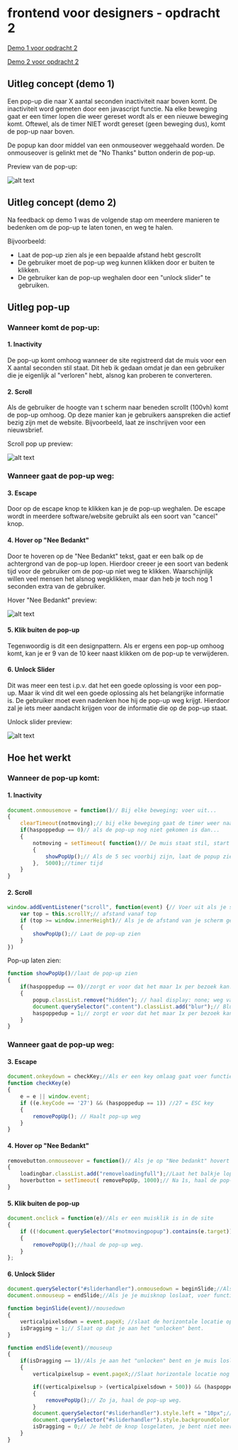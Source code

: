 # frontend voor designers - opdracht 2

[Demo 1 voor opdracht 2](https://ferryslot.github.io/frontendvoordesigners/opdracht2/v1/index.html)

[Demo 2 voor opdracht 2](https://ferryslot.github.io/frontendvoordesigners/opdracht2/v2/)

## Uitleg concept (demo 1)

Een pop-up die naar X aantal seconden inactiviteit naar boven komt.
De inactiviteit word gemeten door een javascript functie.
Na elke beweging gaat er een timer lopen die weer gereset wordt als er een nieuwe beweging komt.
Oftewel, als de timer NIET wordt gereset (geen beweging dus), komt de pop-up naar boven.

De popup kan door middel van een onmouseover weggehaald worden. De onmouseover is gelinkt met de "No Thanks" button onderin de pop-up.

[preview]: https://ferryslot.github.io/frontendvoordesigners/opdracht2/v1/images/popup_preview.png "Preview pop-up v1"

Preview van de pop-up: 

![alt text](https://raw.githubusercontent.com/FerrySlot/frontendvoordesigners/master/opdracht2/images/popup_preview.png "Preview pop-up v1")



## Uitleg concept (demo 2)

Na feedback op demo 1 was de volgende stap om meerdere manieren te bedenken om de pop-up te laten tonen, en weg te halen.

Bijvoorbeeld: 
* Laat de pop-up zien als je een bepaalde afstand hebt gescrollt
* De gebruiker moet de pop-up weg kunnen klikken door er buiten te klikken.
* De gebruiker kan de pop-up weghalen door een "unlock slider" te gebruiken.

## Uitleg pop-up

### Wanneer komt de pop-up:
#### 1. Inactivity
De pop-up komt omhoog wanneer de site registreerd dat de muis voor een X aantal seconden stil staat. Dit heb ik gedaan omdat je dan een gebruiker die je eigenlijk al "verloren" hebt, alsnog kan proberen te converteren.

#### 2. Scroll
Als de gebruiker de hoogte van t scherm naar beneden scrollt (100vh) komt de pop-up omhoog. Op deze manier kan je gebruikers aanspreken die actief bezig zijn met de website. Bijvoorbeeld, laat ze inschrijven voor een nieuwsbrief.

[preview]: https://ferryslot.github.io/frontendvoordesigners/opdracht2/v1/images/scroll_popup.gif "scroll popup"

Scroll pop up preview: 

![alt text](https://raw.githubusercontent.com/FerrySlot/frontendvoordesigners/master/opdracht2/images/scroll_popup.gif "scroll popup")

### Wanneer gaat de pop-up weg:
#### 3. Escape
Door op de escape knop te klikken kan je de pop-up weghalen. De escape wordt in meerdere software/website gebruikt als een soort van "cancel" knop.

#### 4. Hover op "Nee Bedankt"
Door te hoveren op de "Nee Bedankt" tekst, gaat er een balk op de achtergrond van de pop-up lopen. Hierdoor creeer je een soort van bedenk tijd voor de gebruiker om de pop-up niet weg te klikken. Waarschijnlijk willen veel mensen het alsnog wegklikken, maar dan heb je toch nog 1 seconden extra van de gebruiker.

[preview]: https://ferryslot.github.io/frontendvoordesigners/opdracht2/v1/images/neebedankt_hover.gif "Hover op nee bedankt"

Hover "Nee Bedankt" preview: 

![alt text](https://raw.githubusercontent.com/FerrySlot/frontendvoordesigners/master/opdracht2/images/neebedankt_hover.gif "Hover op nee bedankt")

#### 5. Klik buiten de pop-up
Tegenwoordig is dit een designpattern. Als er ergens een pop-up omhoog komt, kan je er 9 van de 10 keer naast klikken om de pop-up te verwijderen.

#### 6. Unlock Slider
Dit was meer een test i.p.v. dat het een goede oplossing is voor een pop-up. Maar ik vind dit wel een goede oplossing als het belangrijke informatie is. De gebruiker moet even nadenken hoe hij de pop-up weg krijgt. Hierdoor zal je iets meer aandacht krijgen voor de informatie die op de pop-up staat.

[preview]: https://ferryslot.github.io/frontendvoordesigners/opdracht2/v1/images/unlock_slider.gif "Unlock slider"

Unlock slider preview: 

![alt text](https://raw.githubusercontent.com/FerrySlot/frontendvoordesigners/master/opdracht2/images/unlock_slider.gif "Unlock slider")

## Hoe het werkt

### Wanneer de pop-up komt:

#### 1. Inactivity
```javascript
document.onmousemove = function()// Bij elke beweging; voer uit...
{
    clearTimeout(notmoving);// bij elke beweging gaat de timer weer naar 5 sec
    if(haspoppedup == 0)// als de pop-up nog niet gekomen is dan...
    {
	    notmoving = setTimeout( function()// De muis staat stil, start de timer van 5 sec
	    { 
	    	showPopUp();// Als de 5 sec voorbij zijn, laat de popup zien.
	    }, 	5000);//timer tijd
	}
}
```

#### 2. Scroll
```javascript
window.addEventListener("scroll", function(event) {// Voer uit als je scrollt...
    var top = this.scrollY;// afstand vanaf top
    if (top >= window.innerHeight)// Als je de afstand van je scherm gescrollt hebt.
    {
    	showPopUp();// Laat de pop-up zien
    }
})
```

Pop-up laten zien:
```javascript
function showPopUp()//laat de pop-up zien
{
	if(haspoppedup == 0)//zorgt er voor dat het maar 1x per bezoek kan.
	{
   		popup.classList.remove("hidden"); // haal display: none; weg van de pop-up
        document.querySelector(".content").classList.add("blur");// Blur de achtergrond
   		haspoppedup = 1;// zorgt er voor dat het maar 1x per bezoek kan.
    }
}
```

### Wanneer gaat de pop-up weg:
#### 3. Escape
```javascript
document.onkeydown = checkKey;//Als er een key omlaag gaat voer functie uit...
function checkKey(e) 
{
    e = e || window.event;
    if ((e.keyCode == '27') && (haspoppedup == 1)) //27 = ESC key
    {
        removePopUp(); // Haalt pop-up weg
    }
}
```

#### 4. Hover op "Nee Bedankt"
```javascript
removebutton.onmouseover = function()// Als je op "Nee bedankt" hovert
{
	loadingbar.classList.add("removeloadingfull");//Laat het balkje lopen met CSS transition van 1s
	hoverbutton = setTimeout( removePopUp, 1000);// Na 1s, haal de pop-up weg.
}
```

#### 5. Klik buiten de pop-up
```javascript
document.onclick = function(e)//Als er een muisklik is in de site
{   
    if ((!document.querySelector("#notmovingpopup").contains(e.target)) && (isDragging == 0))//Als je ergens klikt wat niet de pop-up is.
    {
        removePopUp();//haal de pop-up weg.
    } 
};
```

#### 6. Unlock Slider
```javascript
document.querySelector("#sliderhandler").onmousedown = beginSlide;//Als je knop ingedrukt is, voer functie uit...
document.onmouseup = endSlide;//Als je je muisknop loslaat, voer functie uit...

function beginSlide(event)//mousedown
{
  	verticalpixelsdown = event.pageX; //slaat de horizontale locatie op van de muis
    isDragging = 1;// Slaat op dat je aan het "unlocken" bent.
}

function endSlide(event)//mouseup
{
    if(isDragging == 1)//Als je aan het "unlocken" bent en je muis loslaat.
    {
      	verticalpixelsup = event.pageX;//Slaat horizontale locatie nog een keer op

      	if((verticalpixelsup > (verticalpixelsdown + 500)) && (haspoppedup == 1))//Is je muis tijdens het unlocken 500px naar rechts gegaan?
      	{ 
      		removePopUp();// Zo ja, haal de pop-up weg.
      	}
        document.querySelector("#sliderhandler").style.left = "10px";// Zo niet, gaat de slider terug.
        document.querySelector("#sliderhandler").style.backgroundColor = "#E3655B";// Zo niet, verander de kleur terug
        isDragging = 0;// Je hebt de knop losgelaten, je bent niet meer aan het unlocken.
    }
}
```


